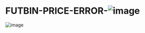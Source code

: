 # FUTBIN-PRICE-ERROR-![image](https://github.com/user-attachments/assets/89a2010f-a555-4baa-80ea-66b54e03fd79)
![image](https://github.com/user-attachments/assets/5abeec0e-7fa7-4569-a2fb-63e4a9cf2164)
